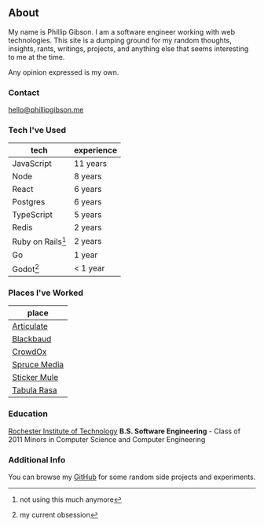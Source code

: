 ## About

My name is Phillip Gibson. I am a software engineer working with web technologies. This site is a dumping ground for my random thoughts, insights, rants, writings, projects, and anything else that seems interesting to me at the time.

Any opinion expressed is my own.

### Contact

hello@phillipgibson.me

### Tech I've Used

| tech              | experience |
| ----------------- | ---------- |
| JavaScript        | 11 years   |
| Node              | 8 years    |
| React             | 6 years    |
| Postgres          | 6 years    |
| TypeScript        | 5 years    |
| Redis             | 2 years    |
| Ruby on Rails[^1] | 2 years    |
| Go                | 1 year     |
| Godot[^2]         | < 1 year   |

[^1]: not using this much anymore
[^2]: my current obsession

### Places I've Worked

| place            |
| ---------------- |
| [Articulate][]   |
| [Blackbaud][]    |
| [CrowdOx][]      |
| [Spruce Media][] |
| [Sticker Mule][] |
| [Tabula Rasa][]  |

[articulate]: https://articulate.com
[sticker mule]: https://stickermule.com
[crowdox]: https://crowdox.com
[tabula rasa]: https://tabularasahealthcare.com
[spruce media]: https://pitchbook.com/profiles/company/55615-69#overview
[blackbaud]: https://blackbaud.com

### Education

[Rochester Institute of Technology](https://rit.edu)
**B.S. Software Engineering** - Class of 2011
Minors in Computer Science and Computer Engineering

### Additional Info

You can browse my [GitHub](https://github.com/renolc) for some random side projects and experiments.
